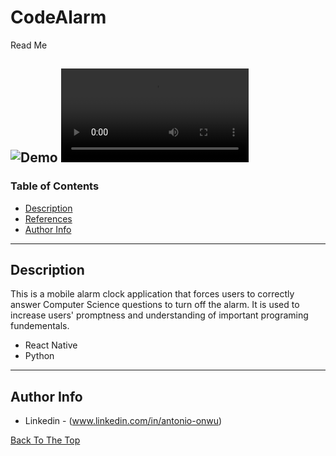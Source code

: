 # CodeAlarm
Read Me 


![Demo](https://user-images.githubusercontent.com/43736225/118321052-acc24500-b4c2-11eb-84bc-633a761bde5d.PNG)
![Demo](https://user-images.githubusercontent.com/43736225/118385501-fa2ed700-b5d4-11eb-8ea2-32ac59da92a3.mp4)
---

### Table of Contents


- [Description](#description)
- [References](#references)
- [Author Info](#author-info)

---

## Description

This is a mobile alarm clock application that forces users to correctly answer Computer Science questions to turn off the alarm. It is used to increase users' promptness and understanding of important programing fundementals.

- React Native
- Python


---

## Author Info

- Linkedin - (www.linkedin.com/in/antonio-onwu)

[Back To The Top](#read-me-template)

